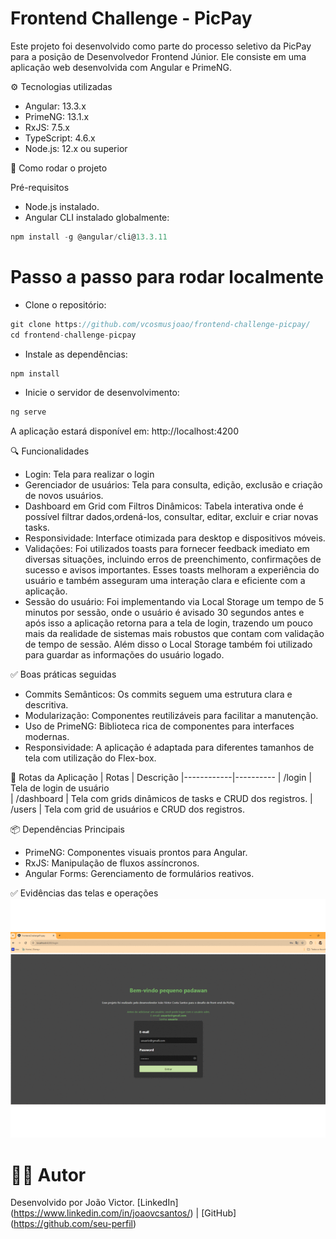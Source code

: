 # Frontend Challenge - PicPay

Este projeto foi desenvolvido como parte do processo seletivo da PicPay para a posição de Desenvolvedor Frontend Júnior. Ele consiste em uma aplicação web desenvolvida com Angular e PrimeNG.

⚙️ Tecnologias utilizadas
- Angular: 13.3.x
- PrimeNG: 13.1.x
- RxJS: 7.5.x
- TypeScript: 4.6.x
- Node.js: 12.x ou superior

🚀 Como rodar o projeto

Pré-requisitos
- Node.js instalado.
- Angular CLI instalado globalmente:
```javascript
npm install -g @angular/cli@13.3.11
```


# Passo a passo para rodar localmente
- Clone o repositório:
```javascript
git clone https://github.com/vcosmusjoao/frontend-challenge-picpay/
cd frontend-challenge-picpay
```
- Instale as dependências:
```javascript
npm install
```
- Inicie o servidor de desenvolvimento:
```javascript
ng serve
```
A aplicação estará disponível em: http://localhost:4200

🔍 Funcionalidades
- Login:
  Tela para realizar o login
- Gerenciador de usuários:
   Tela para consulta, edição, exclusão e criação de novos usuários.
- Dashboard em Grid com Filtros Dinâmicos:
    Tabela interativa onde é possível filtrar dados,ordená-los, consultar, editar, excluir e criar novas tasks.
- Responsividade:
    Interface otimizada para desktop e dispositivos móveis.
- Validações:
    Foi utilizados toasts para fornecer feedback imediato em diversas situações, incluindo erros de preenchimento, confirmações de sucesso e avisos importantes. Esses toasts  melhoram a experiência do usuário e também asseguram uma interação clara e eficiente com a aplicação.
- Sessão do usuário:
  Foi implementando via Local Storage um tempo de 5 minutos por sessão, onde o usuário é avisado 30 segundos antes e após isso a aplicação retorna para a tela de login, trazendo um pouco mais da realidade de sistemas mais robustos que contam com validação de tempo de sessão. Além disso o Local Storage também foi utilizado para guardar as informações do usuário logado.

  
✅ Boas práticas seguidas
- Commits Semânticos: Os commits seguem uma estrutura clara e descritiva.
- Modularização: Componentes reutilizáveis para facilitar a manutenção.
- Uso de PrimeNG: Biblioteca rica de componentes para interfaces modernas.
- Responsividade: A aplicação é adaptada para diferentes tamanhos de tela com utilização do Flex-box.



🔄 Rotas da Aplicação
| Rotas      | Descrição
|------------|----------
| /login     | Tela de login de usuário  
| /dashboard | Tela com grids dinâmicos de tasks e CRUD dos registros.
| /users     | Tela com grid de usuários e CRUD dos registros.


📦 Dependências Principais
- PrimeNG: Componentes visuais prontos para Angular.
- RxJS: Manipulação de fluxos assíncronos.
- Angular Forms: Gerenciamento de formulários reativos.

✅ Evidências das telas e operações
![GIF](https://github.com/vcosmusjoao/frontend-challenge-picpay/blob/master/steps_challenge.gif?raw=true)



# 👨‍💻 Autor
Desenvolvido por João Victor.
[LinkedIn] (https://www.linkedin.com/in/joaovcsantos/) | [GitHub] (https://github.com/seu-perfil)
